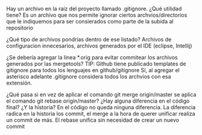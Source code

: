 Hay un archivo en la raíz del proyecto llamado .gitignore.
¿Qué utilidad tiene?
Es un archivo que nos permite ignorar ciertos archvios/directorios que le indiquemos para ser consierados como parte de la subida al repositorio

¿Qué tipo de archivos pondrías dentro de ese listado?
Archivos de configuracion innecesarios, archivos generados por el IDE (eclipse, Intellij)

¿Se debería agregar la linea *.orig para evitar commitear los archivos generados por las mergetools?
TIP: Github tiene publicado templates de gitignore para todos los lenguajes en github/gitignore
Sí, al agregar el asterisco adelante .gitignore considera todos los archvios con esa extensión.

¿Qué pasa si en vez de aplicar el comando git merge origin/master se aplica el comando git rebase origin/master? ¿Hay alguna diferencia en el código final? ¿Y la historia?
En el código no queda ninguna diferencia. La diferencia radica en la historia los commit, el merge a la hora de querer unificar realiza un commit de más. El rebase unifica sin necesidad de crear un nuevo commit
